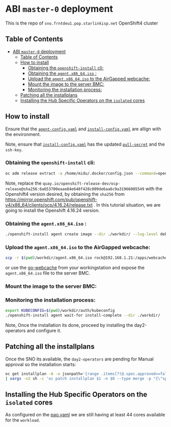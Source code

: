 # ABI `master-0` deployment

This is the repo of `sno.frntdeu1.pop.starlinkisp.net` OpenShift4 cluster

## Table of Contents
- [ABI `master-0` deployment](#abi-master-0-deployment)
  - [Table of Contents](#table-of-contents)
  - [How to install](#how-to-install)
    - [Obtaining the `openshift-install` cli:](#obtaining-the-openshift-install-cli)
    - [Obtaining the `agent.x86_64.iso` :](#obtaining-the-agentx86_64iso-)
    - [Upload the `agent.x86_64.iso` to the AirGapped webcache:](#upload-the-agentx86_64iso-to-the-airgapped-webcache)
    - [Mount the image to the server BMC:](#mount-the-image-to-the-server-bmc)
    - [Monitoring the installation process:](#monitoring-the-installation-process)
  - [Patching all the installplans](#patching-all-the-installplans)
  - [Installing the Hub Specific Operators on the `isolated` cores](#installing-the-hub-specific-operators-on-the-isolated-cores)


## How to install

Ensure that the [`agent-config.yaml`](./abi-master-0/agent-config.yaml) and [`install-config.yaml`](./abi-master-0/install-config.yaml) are allign with the environment.


Note, ensure that [`install-config.yaml`](./abi-master-0/install-config.yaml) has the updated [`pull-secret`](https://console.redhat.com/openshift/install/pull-secret) and the `ssh-key`.


### Obtaining the `openshift-install` cli: 

```bash
oc adm release extract -a /home/midu/.docker/config.json --command=openshift-install quay.io/openshift-release-dev/ocp-release@sha256:6a653700eaae84e648f428c009de6aa6c9a3196600554947886083cf5280ed07
```

Note, replace the `quay.io/openshift-release-dev/ocp-release@sha256:6a653700eaae84e648f428c009de6aa6c9a31966005549` with the Openshift4 version desired, by obtaining the `sha256` from https://mirror.openshift.com/pub/openshift-v4/x86_64/clients/ocp/4.16.24/release.txt . In this tutorial situation, we are going to install the Openshift 4.16.24 version.

### Obtaining the `agent.x86_64.iso` :

```bash
./openshift-install agent create image --dir ./workdir/ --log-level debug
```

### Upload the `agent.x86_64.iso` to the AirGapped webcache:

```bash
scp -r $(pwd)/workdir/agent.x86_64.iso rock@192.168.1.21:/apps/webcache/OSs/
```
or use the [go-webcache](./go-webcache/README.md) from your workingstation and expose the `agent.x86_64.iso` file to the server BMC.

### Mount the image to the server BMC:

### Monitoring the installation process:

```bash
export KUBECONFIG=$(pwd)/workdir/auth/kubeconfig
./openshift-install agent wait-for install-complete --dir ./workdir/
```

Note, Once the installation its done, proceed by installing the day2-operators and configure it.

## Patching all the installplans

Once the SNO its available, the `day2-operators` are pending for Manual approval so the installation starts:

```bash
oc get installplan -A -o jsonpath='{range .items[?(@.spec.approved==false)]}{.metadata.namespace} {.metadata.name}{"\n"}{end}' \
| xargs -n2 sh -c 'oc patch installplan $1 -n $0 --type merge -p "{\"spec\": {\"approved\": true}}"' 
```

## Installing the Hub Specific Operators on the `isolated` cores

As configured on the [pao.yaml](./abi-master-0/openshift/pao.yaml) we are still having at least 44 cores available for the `workload`.